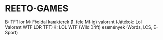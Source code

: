 # REETO-GAMES

B: TFT lor 
M: Főoldal karakterek (1. fele Mf-ig) valorant (Játékok: Lol Valorant WTF LOR TFT)
K: LOL WTF (Wild Drift) események (Words, LCS, E-Sport)
